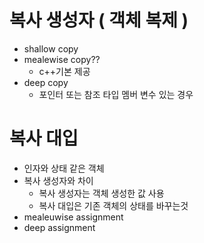 
# 복사 생성자 ( 객체 복제 )
- shallow copy
- mealewise copy??
	- c++기본 제공
- deep copy
	- 포인터 또는 참조 타입 멤버 변수 있는 경우

# 복사 대입
- 인자와 상태 같은 객체
- 복사 생성자와 차이
	- 복사 생성자는 객체 생성한 값 사용
	- 복사 대입은 기존 객체의 상태를 바꾸는것
- mealeuwise assignment
- deep assignment

